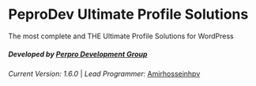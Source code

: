 **PeproDev Ultimate Profile Solutions**
=======================================

The most complete and THE Ultimate Profile Solutions for WordPress

##### **Developed by** [Perpro Development Group](https://pepro.dev/)

*Current Version: 1.6.0* \| *Lead Programmer:* [Amirhosseinhpv](https://hpv.im/)
